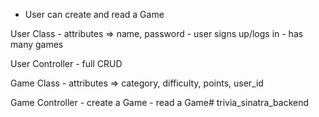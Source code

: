 - User can create and read a Game 

User Class
    - attributes => name, password
    - user signs up/logs in
    - has many games

User Controller
    - full CRUD

Game Class
    - attributes => category, difficulty, points, user_id

Game Controller
    - create a Game
    - read a Game# trivia_sinatra_backend
